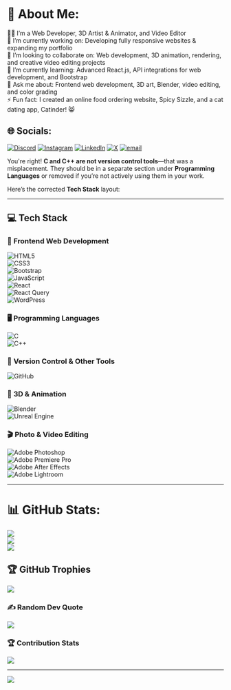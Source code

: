 # 💫 About Me:
👨‍💻 I’m a Web Developer, 3D Artist & Animator, and Video Editor<br>👯 I’m currently working on: Developing fully responsive websites & expanding my portfolio<br>🤝 I’m looking to collaborate on: Web development, 3D animation, rendering, and creative video editing projects<br>🌱 I’m currently learning: Advanced React.js, API integrations for web development, and Bootstrap<br>💬 Ask me about: Frontend web development, 3D art, Blender, video editing, and color grading<br>⚡ Fun fact: I created an online food ordering website, Spicy Sizzle, and a cat dating app, Catinder! 😸


## 🌐 Socials:
[![Discord](https://img.shields.io/badge/Discord-%237289DA.svg?logo=discord&logoColor=white)](https://discord.gg/https://discord.gg/hbdWehJk) [![Instagram](https://img.shields.io/badge/Instagram-%23E4405F.svg?logo=Instagram&logoColor=white)](https://instagram.com/https://www.instagram.com/_zen.ronin_/) [![LinkedIn](https://img.shields.io/badge/LinkedIn-%230077B5.svg?logo=linkedin&logoColor=white)](https://linkedin.com/in/https://www.linkedin.com/in/vaibhav2001seth/) [![X](https://img.shields.io/badge/X-black.svg?logo=X&logoColor=white)](https://x.com/https://x.com/VaibhavSeth2k1) [![email](https://img.shields.io/badge/Email-D14836?logo=gmail&logoColor=white)](mailto:vaibhav2001seth@gmail.com) 


You're right! **C and C++ are not version control tools**—that was a misplacement. They should be in a separate section under **Programming Languages** or removed if you’re not actively using them in your work.  

Here’s the corrected **Tech Stack** layout:  

---

## 💻 **Tech Stack**  

### 🚀 **Frontend Web Development**  
![HTML5](https://img.shields.io/badge/html5-%23E34F26.svg?style=for-the-badge&logo=html5&logoColor=white)  
![CSS3](https://img.shields.io/badge/css3-%231572B6.svg?style=for-the-badge&logo=css3&logoColor=white)  
![Bootstrap](https://img.shields.io/badge/bootstrap-%238511FA.svg?style=for-the-badge&logo=bootstrap&logoColor=white)  
![JavaScript](https://img.shields.io/badge/javascript-%23323330.svg?style=for-the-badge&logo=javascript&logoColor=%23F7DF1E)  
![React](https://img.shields.io/badge/react-%2320232a.svg?style=for-the-badge&logo=react&logoColor=%2361DAFB)  
![React Query](https://img.shields.io/badge/-React%20Query-FF4154?style=for-the-badge&logo=react%20query&logoColor=white)  
![WordPress](https://img.shields.io/badge/WordPress-%23117AC9.svg?style=for-the-badge&logo=WordPress&logoColor=white)  

### 🖥 **Programming Languages**  
![C](https://img.shields.io/badge/c-%2300599C.svg?style=for-the-badge&logo=c&logoColor=white)  
![C++](https://img.shields.io/badge/c++-%2300599C.svg?style=for-the-badge&logo=c%2B%2B&logoColor=white)  

### 🔧 **Version Control & Other Tools**  
![GitHub](https://img.shields.io/badge/github-%23121011.svg?style=for-the-badge&logo=github&logoColor=white)  

### 🎨 **3D & Animation**  
![Blender](https://img.shields.io/badge/blender-%23F5792A.svg?style=for-the-badge&logo=blender&logoColor=white)  
![Unreal Engine](https://img.shields.io/badge/unrealengine-%23313131.svg?style=for-the-badge&logo=unrealengine&logoColor=white)  

### 🎬 **Photo & Video Editing**  
![Adobe Photoshop](https://img.shields.io/badge/adobe%20photoshop-%2331A8FF.svg?style=for-the-badge&logo=adobe%20photoshop&logoColor=white)  
![Adobe Premiere Pro](https://img.shields.io/badge/Adobe%20Premiere%20Pro-9999FF.svg?style=for-the-badge&logo=Adobe%20Premiere%20Pro&logoColor=white)  
![Adobe After Effects](https://img.shields.io/badge/Adobe%20After%20Effects-9999FF.svg?style=for-the-badge&logo=Adobe%20After%20Effects&logoColor=white)  
![Adobe Lightroom](https://img.shields.io/badge/Adobe%20Lightroom-31A8FF.svg?style=for-the-badge&logo=Adobe%20Lightroom&logoColor=white)  

---

# 📊 GitHub Stats:
![](https://github-readme-stats.vercel.app/api?username=VaibhavSeth1&theme=dark&hide_border=false&include_all_commits=false&count_private=false)<br/>
![](https://github-readme-streak-stats.herokuapp.com/?user=VaibhavSeth1&theme=dark&hide_border=false)<br/>
![](https://github-readme-stats.vercel.app/api/top-langs/?username=VaibhavSeth1&theme=dark&hide_border=false&include_all_commits=false&count_private=false&layout=compact)

## 🏆 GitHub Trophies
![](https://github-profile-trophy.vercel.app/?username=VaibhavSeth1&theme=radical&no-frame=false&no-bg=true&margin-w=4)

### ✍️ Random Dev Quote
![](https://quotes-github-readme.vercel.app/api?type=horizontal&theme=radical)

### 🏆 Contribution Stats  
![](https://github-contributor-stats.vercel.app/api?username=VaibhavSeth1&limit=5&theme=dark&combine_all_yearly_contributions=true)  

---
[![](https://visitcount.itsvg.in/api?id=VaibhavSeth1&icon=10&color=0)](https://visitcount.itsvg.in)  


<!-- Proudly created with GPRM ( https://gprm.itsvg.in ) -->
